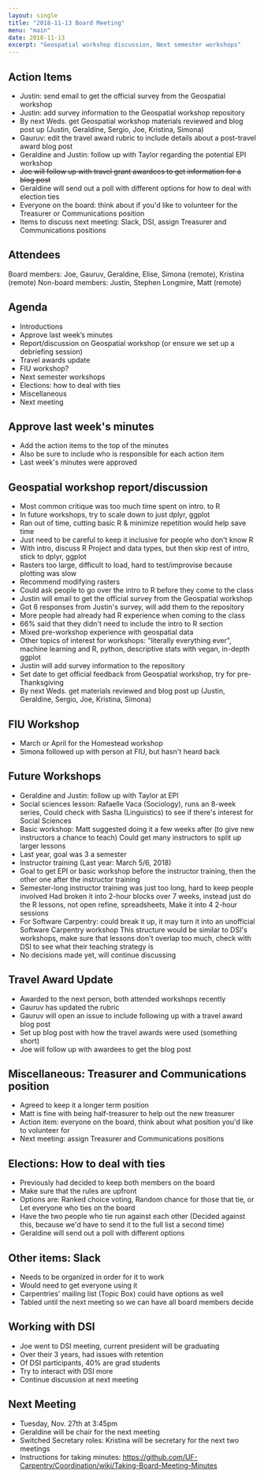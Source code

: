 ```yaml
---
layout: single
title: "2018-11-13 Board Meeting"
menu: "main"
date: 2018-11-13
excerpt: "Geospatial workshop discussion, Next semester workshops"
---
```


## Action Items
* Justin: send email to get the official survey from the Geospatial workshop
* Justin: add survey information to the Geospatial workshop repository
* By next Weds. get Geospatial workshop materials reviewed and blog post up (Justin, Geraldine, Sergio, Joe, Kristina, Simona)
* Gauruv: edit the travel award rubric to include details about a post-travel award blog post 
* Geraldine and Justin: follow up with Taylor regarding the potential EPI workshop
* ~~Joe will follow up with travel grant awardees to get information for a blog post~~
* Geraldine will send out a poll with different options for how to deal with election ties
* Everyone on the board: think about if you'd like to volunteer for the Treasurer or Communications position
* Items to discuss next meeting: Slack, DSI, assign Treasurer and Communications positions

## Attendees
Board members: Joe, Gauruv, Geraldine, Elise, Simona (remote), Kristina (remote)
Non-board members: Justin, Stephen Longmire, Matt (remote)

## Agenda
* Introductions
* Approve last week’s minutes
* Report/discussion on Geospatial workshop (or ensure we set up a debriefing session)
* Travel awards update
* FIU workshop?
* Next semester workshops
* Elections: how to deal with ties
* Miscellaneous 
* Next meeting

## Approve last week's minutes
* Add the action items to the top of the minutes
* Also be sure to include who is responsible for each action item
* Last week's minutes were approved

## Geospatial workshop report/discussion
* Most common critique was too much time spent on intro. to R
* In future workshops, try to scale down to just dplyr, ggplot
* Ran out of time, cutting basic R & minimize repetition would help save time
* Just need to be careful to keep it inclusive for people who don't know R
* With intro, discuss R Project and data types, but then skip rest of intro, stick to dplyr, ggplot
* Rasters too large, difficult to load, hard to test/improvise because plotting was slow
* Recommend modifying rasters
* Could ask people to go over the intro to R before they come to the class
* Justin will email to get the official survey from the Geospatial workshop
* Got 6 responses from Justin's survey, will add them to the repository
* More people had already had R experience when coming to the class
* 66% said that they didn't need to include the intro to R section
* Mixed pre-workshop experience with geospatial data
* Other topics of interest for workshops: "literally everything ever",
  machine learning and R, python, descriptive stats with vegan, in-depth ggplot
* Justin will add survey information to the repository
* Set date to get official feedback from Geospatial workshop, try for pre-Thanksgiving
* By next Weds. get materials reviewed and blog post up (Justin, Geraldine, Sergio, Joe, Kristina, Simona)

## FIU Workshop
* March or April for the Homestead workshop
* Simona followed up with person at FIU, but hasn't heard back

## Future Workshops
* Geraldine and Justin: follow up with Taylor at EPI
* Social sciences lesson: Rafaelle Vaca (Sociology), runs an 8-week series, 
  Could check with Sasha (Linguistics) to see if there's interest for Social Sciences
* Basic workshop: Matt suggested doing it a few weeks after (to give new instructors a chance to teach)
  Could get many instructors to split up larger lessons
* Last year, goal was 3 a semester
* Instructor training (Last year: March 5/6, 2018)
* Goal to get EPI or basic workshop before the instructor training, then the other one after the instructor training
* Semester-long instructor training was just too long, hard to keep people involved
  Had broken it into 2-hour blocks over 7 weeks, instead just do the R lessons, not open refine, spreadsheets, 
  Make it into 4 2-hour sessions
* For Software Carpentry: could break it up, it may turn it into an unofficial Software Carpentry workshop
  This structure would be similar to DSI's workshops, make sure that lessons don't overlap too much, check with DSI to see what their teaching strategy is
* No decisions made yet, will continue discussing
  
## Travel Award Update
* Awarded to the next person, both attended workshops recently
* Gauruv has updated the rubric
* Gauruv will open an issue to include following up with a travel award blog post
* Set up blog post with how the travel awards were used (something short) 
* Joe will follow up with awardees to get the blog post
  
 ## Miscellaneous: Treasurer and Communications position
 * Agreed to keep it a longer term position
 * Matt is fine with being half-treasurer to help out the new treasurer
 * Action item: everyone on the board, think about what position you'd like to volunteer for
 * Next meeting: assign Treasurer and Communications positions
  
  ## Elections: How to deal with ties
 * Previously had decided to keep both members on the board
 * Make sure that the rules are upfront
 * Options are: Ranked choice voting, Random chance for those that tie, or Let everyone who ties on the board
 * Have the two people who tie run against each other (Decided against this, because we'd have to send it to the full list a second time)
 * Geraldine will send out a poll with different options
  
  ## Other items: Slack
 * Needs to be organized in order for it to work
 * Would need to get everyone using it
 * Carpentries' mailing list (Topic Box) could have options as well
 * Tabled until the next meeting so we can have all board members decide
  
  ## Working with DSI
 * Joe went to DSI meeting, current president will be graduating
 * Over their 3 years, had issues with retention
 * Of DSI participants, 40% are grad students
 * Try to interact with DSI more
 * Continue discussion at next meeting 
  
  ## Next Meeting
 * Tuesday, Nov. 27th at 3:45pm
 * Geraldine will be chair for the next meeting
 * Switched Secretary roles: Kristina will be secretary for the next two meetings
 * Instructions for taking minutes: https://github.com/UF-Carpentry/Coordination/wiki/Taking-Board-Meeting-Minutes
